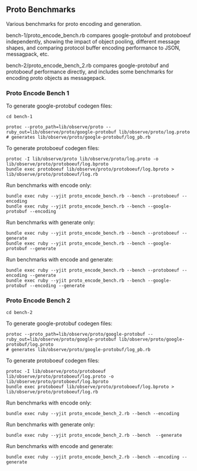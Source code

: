 ## Proto Benchmarks

Various benchmarks for proto encoding and generation.

bench-1/proto_encode_bench.rb compares google-protobuf and protoboeuf independently,
showing the impact of object pooling, different message shapes, and comparing
protocol buffer encoding performance to JSON, messagpack, etc.

bench-2/proto_encode_bench_2.rb compares google-protobuf and protoboeuf performance
directly, and includes some benchmarks for encoding proto objects as messagepack.

### Proto Encode Bench 1

To generate google-protobuf codegen files:

```
cd bench-1
```

```
protoc --proto_path=lib/observe/proto --ruby_out=lib/observe/proto/google-protobuf lib/observe/proto/log.proto
# generates lib/observe/proto/google-protobuf/log_pb.rb
```

To generate protoboeuf codegen files:

```
protoc -I lib/observe/proto lib/observe/proto/log.proto -o lib/observe/proto/protoboeuf/log.bproto
bundle exec protoboeuf lib/observe/proto/protoboeuf/log.bproto > lib/observe/proto/protoboeuf/log.rb
```

Run benchmarks with encode only:
```
bundle exec ruby --yjit proto_encode_bench.rb --bench --protoboeuf --encoding
bundle exec ruby --yjit proto_encode_bench.rb --bench --google-protobuf --encoding
```

Run benchmarks with generate only:
```
bundle exec ruby --yjit proto_encode_bench.rb --bench --protoboeuf --generate
bundle exec ruby --yjit proto_encode_bench.rb --bench --google-protobuf --generate
```

Run benchmarks with encode and generate:

```
bundle exec ruby --yjit proto_encode_bench.rb --bench --protoboeuf --encoding --generate
bundle exec ruby --yjit proto_encode_bench.rb --bench --google-protobuf --encoding --generate
```

### Proto Encode Bench 2

```
cd bench-2
```

To generate google-protobuf codegen files:

```
protoc --proto_path=lib/observe/proto/google-protobuf --ruby_out=lib/observe/proto/google-protobuf lib/observe/proto/google-protobuf/log.proto
# generates lib/observe/proto/google-protobuf/log_pb.rb
```

To generate protoboeuf codegen files:

```
protoc -I lib/observe/proto/protoboeuf lib/observe/proto/protoboeuf/log.proto -o lib/observe/proto/protoboeuf/log.bproto
bundle exec protoboeuf lib/observe/proto/protoboeuf/log.bproto > lib/observe/proto/protoboeuf/log.rb
```

Run benchmarks with encode only:
```
bundle exec ruby --yjit proto_encode_bench_2.rb --bench --encoding
```

Run benchmarks with generate only:
```
bundle exec ruby --yjit proto_encode_bench_2.rb --bench  --generate
```

Run benchmarks with encode and generate:

```
bundle exec ruby --yjit proto_encode_bench_2.rb --bench --encoding --generate
```
